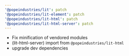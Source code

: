 ```yaml
---
'@popeindustries/lit': patch
'@popeindustries/lit-element': patch
'@popeindustries/lit-html': patch
'@popeindustries/lit-html-server': patch
---
```


- Fix minification of vendored modules
- (lit-html-server) import from `@popeindustries/lit-html`
- upgrade dev dependencies
